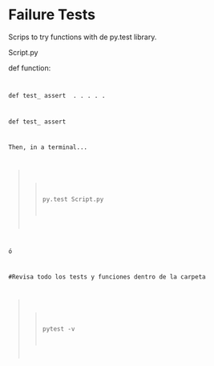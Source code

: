 # Failure Tests

Scrips to try functions with de py.test library.

Script.py

def function:
	<code>

def test_<something>
	assert	<test>
.
.
.
.
.

def test_<something>
	assert <test>


Then, in a terminal...

>> py.test Script.py 

ó 

#Revisa todo los tests y funciones dentro de la carpeta
>> pytest -v 

 
